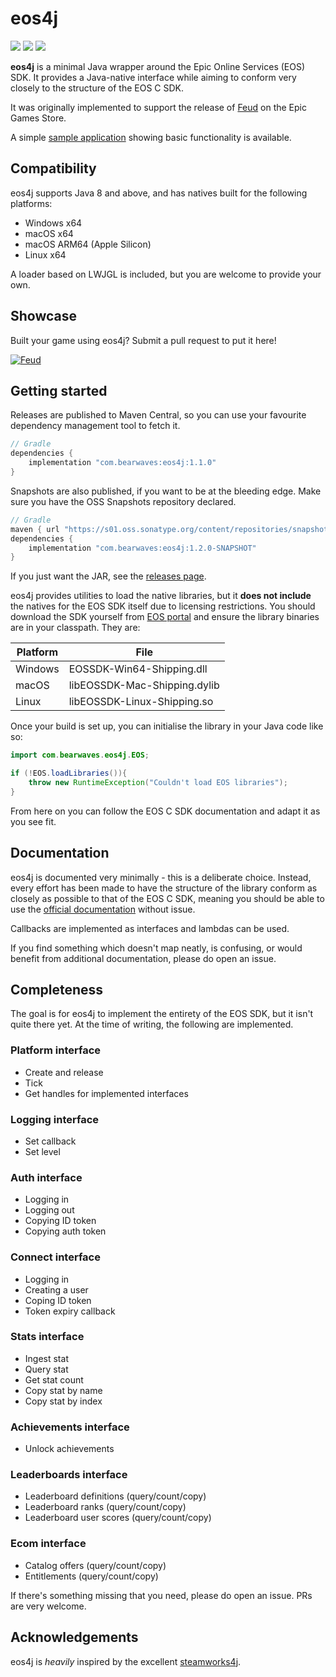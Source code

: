 # eos4j

![](https://img.shields.io/maven-central/v/com.bearwaves/eos4j)
![](https://img.shields.io/nexus/s/com.bearwaves/eos4j?server=https%3A%2F%2Fs01.oss.sonatype.org)
![](https://img.shields.io/github/license/Bearwaves/eos4j)

**eos4j** is a minimal Java wrapper around the Epic Online Services (EOS) SDK.
It provides a Java-native interface while aiming to conform very closely to
the structure of the EOS C SDK.

It was originally implemented to support the release of [Feud](
https://store.epicgames.com/en-US/p/feud-19b141
) on the Epic Games Store.

A simple [sample application](https://github.com/Bearwaves/eos4j-sample) showing
basic functionality is available.

## Compatibility

eos4j supports Java 8 and above, and has natives built for the following
platforms:

- Windows x64
- macOS x64
- macOS ARM64 (Apple Silicon)
- Linux x64

A loader based on LWJGL is included, but you are welcome to provide
your own.

## Showcase

Built your game using eos4j? Submit a pull request to put it here!

[![Feud](https://cdn1.epicgames.com/spt-assets/68be7d7f9c75454eba71957bbbbf2e66/feud-am8w9.jpg?h=240&quality=medium&resize=1&w=180)](https://store.epicgames.com/en-US/p/feud-19b141)

## Getting started

Releases are published to Maven Central, so you can use your favourite
dependency management tool to fetch it.

```groovy
// Gradle
dependencies {
    implementation "com.bearwaves:eos4j:1.1.0"
}
```

Snapshots are also published, if you want to be at the bleeding edge.
Make sure you have the OSS Snapshots repository declared.

```groovy
// Gradle
maven { url "https://s01.oss.sonatype.org/content/repositories/snapshots/" }
dependencies {
    implementation "com.bearwaves:eos4j:1.2.0-SNAPSHOT"
}
```

If you just want the JAR, see the [releases page](https://github.com/Bearwaves/eos4j/releases).

eos4j provides utilities to load the native libraries, but it **does
not include** the natives for the EOS SDK itself due to licensing
restrictions. You should download the SDK yourself from [EOS portal](
https://dev.epicgames.com/portal
) and ensure the library binaries are in your classpath. They are:

| Platform | File                         |
|----------|------------------------------|
| Windows  | EOSSDK-Win64-Shipping.dll    |
| macOS    | libEOSSDK-Mac-Shipping.dylib |
| Linux    | libEOSSDK-Linux-Shipping.so  |

Once your build is set up, you can initialise the library in your Java code
like so:

```java
import com.bearwaves.eos4j.EOS;

if (!EOS.loadLibraries()){
    throw new RuntimeException("Couldn't load EOS libraries");
}
```

From here on you can follow the EOS C SDK documentation and adapt it as you see fit.

## Documentation

eos4j is documented very minimally - this is a deliberate choice. Instead,
every effort has been made to have the structure of the library conform
as closely as possible to that of the EOS C SDK, meaning you should be
able to use the [official documentation](
https://dev.epicgames.com/docs/api-ref
) without issue.

Callbacks are implemented as interfaces and lambdas can be used.

If you find something which doesn't map neatly, is confusing, or would
benefit from additional documentation, please do open an issue.

## Completeness

The goal is for eos4j to implement the entirety of the EOS SDK, but it
isn't quite there yet. At the time of writing, the following are implemented.

### Platform interface

- Create and release
- Tick
- Get handles for implemented interfaces

### Logging interface

- Set callback
- Set level

### Auth interface

- Logging in
- Logging out
- Copying ID token
- Copying auth token

### Connect interface

- Logging in
- Creating a user
- Coping ID token
- Token expiry callback

### Stats interface

- Ingest stat
- Query stat
- Get stat count
- Copy stat by name
- Copy stat by index

### Achievements interface

- Unlock achievements

### Leaderboards interface

- Leaderboard definitions (query/count/copy)
- Leaderboard ranks (query/count/copy)
- Leaderboard user scores (query/count/copy)

### Ecom interface

- Catalog offers (query/count/copy)
- Entitlements (query/count/copy)

If there's something missing that you need, please do open an issue. PRs
are very welcome.

## Acknowledgements

eos4j is _heavily_ inspired by the excellent
[steamworks4j](https://github.com/code-disaster/steamworks4j).
